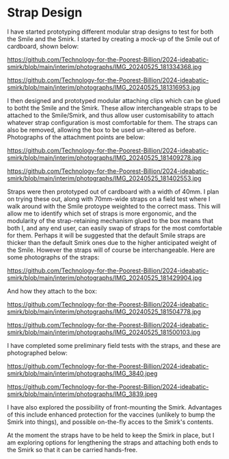# Strap Design

I have started prototyping different modular strap designs to test for both the Smile and the Smirk. I started by creating a mock-up of the Smile out of cardboard, shown below:

https://github.com/Technology-for-the-Poorest-Billion/2024-ideabatic-smirk/blob/main/interim/photographs/IMG_20240525_181334368.jpg

https://github.com/Technology-for-the-Poorest-Billion/2024-ideabatic-smirk/blob/main/interim/photographs/IMG_20240525_181316953.jpg

I then designed and prototyped modular attaching clips which can be glued to botht the Smile and the Smirk. These allow interchangeable straps to be attached to the Smile/Smirk, and thus allow user customisability to attach whatever strap configuration is most comfortable for them. The straps can also be removed, allowing the box to be used un-altered as before. Photographs of the attachment points are below:

https://github.com/Technology-for-the-Poorest-Billion/2024-ideabatic-smirk/blob/main/interim/photographs/IMG_20240525_181409278.jpg

https://github.com/Technology-for-the-Poorest-Billion/2024-ideabatic-smirk/blob/main/interim/photographs/IMG_20240525_181402553.jpg

Straps were then prototyped out of cardboard with a width of 40mm. I plan on trying these out, along with 70mm-wide straps on a field test where I walk around with the Smile protoype weighted to the correct mass. This will allow me to identify which set of straps is more ergonomic, and the modularity of the strap-retaining mechanism glued to the box means that both I, and any end user, can easily swap of straps for the most comfortable for them. Perhaps it will be suggested that the default Smile straps are thicker than the default Smirk ones due to the higher anticipated weight of the Smile. However the straps will of course be interchangeable. Here are some photographs of the straps:

https://github.com/Technology-for-the-Poorest-Billion/2024-ideabatic-smirk/blob/main/interim/photographs/IMG_20240525_181429904.jpg

And how they attach to the box:

https://github.com/Technology-for-the-Poorest-Billion/2024-ideabatic-smirk/blob/main/interim/photographs/IMG_20240525_181504778.jpg

https://github.com/Technology-for-the-Poorest-Billion/2024-ideabatic-smirk/blob/main/interim/photographs/IMG_20240525_181500103.jpg

I have completed some preliminary field tests with the straps, and these are photographed below:

https://github.com/Technology-for-the-Poorest-Billion/2024-ideabatic-smirk/blob/main/interim/photographs/IMG_3840.jpeg

https://github.com/Technology-for-the-Poorest-Billion/2024-ideabatic-smirk/blob/main/interim/photographs/IMG_3839.jpeg

I have also explored the possibility of front-mounting the Smirk. Advantages of this include enhanced protection for the vaccines (unlikely to bump the Smirk into things), and possible on-the-fly acces to the Smirk's contents.

At the moment the straps have to be held to keep the Smirk in place, but I am exploring options for lengthening the straps and attaching both ends to the Smirk so that it can be carried hands-free.

